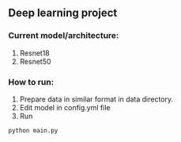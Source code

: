 ## Deep learning project

### Current model/architecture:
1. Resnet18
2. Resnet50

### How to run:
1. Prepare data in similar format in data directory.
2. Edit model in config.yml file
3. Run
``` shell 
python main.py
```